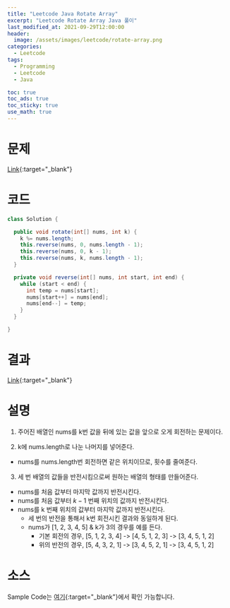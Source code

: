 ```yaml
---
title: "Leetcode Java Rotate Array"
excerpt: "Leetcode Rotate Array Java 풀이"
last_modified_at: 2021-09-29T12:00:00
header:
  image: /assets/images/leetcode/rotate-array.png
categories:
  - Leetcode
tags:
  - Programming
  - Leetcode
  - Java

toc: true
toc_ads: true
toc_sticky: true
use_math: true
---
```

# 문제
[Link](https://leetcode.com/problems/rotate-array/){:target="_blank"}

# 코드
```java
class Solution {

  public void rotate(int[] nums, int k) {
    k %= nums.length;
    this.reverse(nums, 0, nums.length - 1);
    this.reverse(nums, 0, k - 1);
    this.reverse(nums, k, nums.length - 1);
  }

  private void reverse(int[] nums, int start, int end) {
    while (start < end) {
      int temp = nums[start];
      nums[start++] = nums[end];
      nums[end--] = temp;
    }
  }

}
```

# 결과
[Link](https://leetcode.com/submissions/detail/562704277/){:target="_blank"}

# 설명
1. 주어진 배열인 nums를 k번 값을 뒤에 있는 값을 앞으로 오게 회전하는 문제이다.

2. k에 nums.length로 나눈 나머지를 넣어준다.
- nums를 nums.length번 회전하면 같은 위치이므로, 횟수를 줄여준다.

3. 세 번 배열의 값들을 반전시킴으로써 원하는 배열의 형태를 만들어준다.
- nums를 처음 값부터 마지막 값까지 반전시킨다.
- nums를 처음 값부터 $k - 1$ 번째 위치의 값까지 반전시킨다.
- nums를 k 번째 위치의 값부터 마지막 값까지 반전시킨다.
  - 세 번의 반전을 통해서 k번 회전시킨 결과와 동일하게 된다.
  - nums가 [1, 2, 3, 4, 5] & k가 3의 경우를 예를 든다.
    - 기본 회전의 경우, [5, 1, 2, 3, 4] -> [4, 5, 1, 2, 3] -> [3, 4, 5, 1, 2]
    - 위의 반전의 경우, [5, 4, 3, 2, 1] -> [3, 4, 5, 2, 1] -> [3, 4, 5, 1, 2]

# 소스
Sample Code는 [여기](https://github.com/GracefulSoul/leetcode/blob/master/src/main/java/gracefulsoul/problems/RotateArray.java){:target="_blank"}에서 확인 가능합니다.